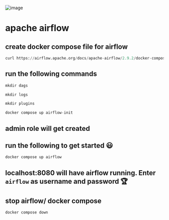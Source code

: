 ![image](https://github.com/SHRIDHARKN/data_science/assets/74343939/5086efda-cdf4-4334-928d-5513ffca3cf4)


# apache airflow
## create docker compose file for airflow
```python
curl https://airflow.apache.org/docs/apache-airflow/2.9.2/docker-compose.yaml -o docker-compose.yaml
```
## run the following commands
```python
mkdir dags
```
```python
mkdir logs
```
```python
mkdir plugins
```
```python
docker compose up airflow-init
```
## admin role will get created
## run the following to get started 😃
```python
docker compose up airflow
```
## localhost:8080 will have airflow running. Enter `airflow` as username and password 🏆
## stop airflow/ docker compose
```python
docker compose down
```
